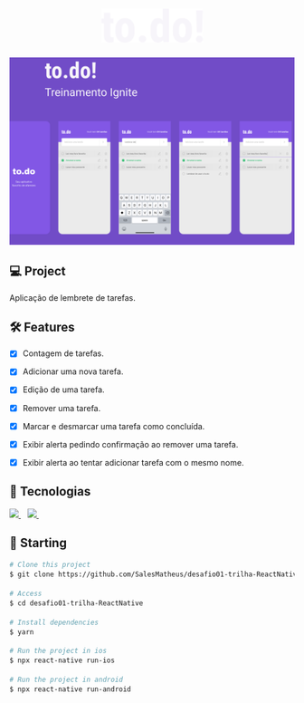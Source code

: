 <h1 align="center">
    <img height="60" src=".github/logoTodo.svg" alt="Dtmoney" />
</h1>

![cover](.github/capa.svg?style=flat)


## 💻 Project

Aplicação de lembrete de tarefas.



## :hammer_and_wrench: Features


-   [X] Contagem de tarefas.
-   [X] Adicionar uma nova tarefa.
-   [X] Edição de uma tarefa.
-   [X] Remover uma tarefa.
-   [X] Marcar e desmarcar uma tarefa como concluída.
-   [X] Exibir alerta pedindo confirmação ao remover uma tarefa.
-   [X] Exibir alerta ao tentar adicionar tarefa com o mesmo nome.



## 🧪 Tecnologias

<p align='left'>
  <a href="https://reactnative.dev">
    <img src="https://img.shields.io/badge/React_Native-20232A?style=for-the-badge&logo=react&logoColor=61DAFB" />
  </a>&nbsp;&nbsp;
  <a href="https://www.typescriptlang.org">
    <img src="https://img.shields.io/badge/TypeScript-007ACC?style=for-the-badge&logo=typescript&logoColor=white" />
  </a>&nbsp;&nbsp;
</p>



## 🚀 Starting

```bash
# Clone this project
$ git clone https://github.com/SalesMatheus/desafio01-trilha-ReactNative

# Access
$ cd desafio01-trilha-ReactNative

# Install dependencies
$ yarn

# Run the project in ios
$ npx react-native run-ios

# Run the project in android
$ npx react-native run-android

```
